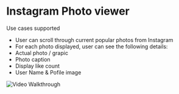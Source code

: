 Instagram Photo viewer
=======================

Use cases supported
- User can scroll through current popular photos from Instagram
- For each photo displayed, user can see the following details:
- Actual photo / grapic
- Photo caption 
- Display like count
- User Name & Pofile image
 

![Video Walkthrough](demo.gif)
